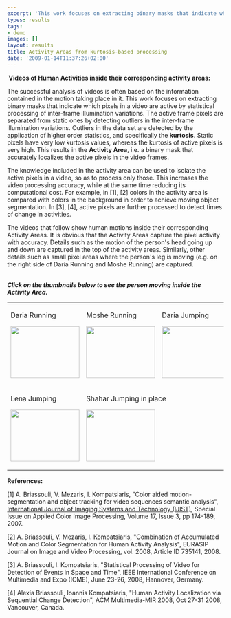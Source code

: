 ```yaml
---
excerpt: 'This work focuses on extracting binary masks that indicate which pixels in a video are active by statistical processing of inter-frame illumination variations'
types: results
tags:
- demo
images: []
layout: results
title: Activity Areas from kurtosis-based processing
date: '2009-01-14T11:37:26+02:00'
---
```

<p>
<strong> Videos of Human Activities inside their corresponding activity areas:</strong> 
</p>
<p>
The successful analysis of videos is often based on the information contained in the motion taking place in it. This work focuses on extracting binary masks that indicate which pixels in a video are active by statistical processing of inter-frame illumination variations. The active frame pixels are separated from static ones by detecting outliers in the inter-frame illumination variations. Outliers in the data set are detected by the application of higher order statistics, and specifically the <strong>kurtosis</strong>. Static pixels have very low kurtosis values, whereas the kurtosis of active pixels is very high. This results in the <strong>Activity Area</strong>, i.e. a binary mask that accurately localizes the active pixels in the video frames. 
</p>
<p>
The knowledge included in the activity area can be used to isolate the active pixels in a video, so as to process only those. This increases the video processing accuracy, while at the same time reducing its computational cost. For example, in [1], [2] colors in the activity area is compared with colors in the background in order to achieve moving object segmentation. In [3], [4], active pixels are further processed to detect times of change in activities. 
</p>
The videos that follow show human motions inside their corresponding Activity Areas. It is obvious that the Activity Areas capture the pixel activity with accuracy. Details such as the motion of the person's head going up and down are captured in the top of the activity areas. Similarly, other details such as small pixel areas where the person's leg is moving (e.g. on the right side of Daria Running and Moshe Running) are captured.<br />
<br />
<p>
<em><strong>Click on the thumbnails below to see the person moving inside the Activity Area. 
</strong></em>
</p>
<table border="0" cellspacing="2" cellpadding="4" align="center">
	<tbody>
		<tr>
			<td>
			<p>
			Daria Running  
			</p>
			<p>
			<a href="/files/demos/harec/daria_run_AA_video.mpg"><img src="/files/demos/harec/daria_run_AA_video.mpg.jpg" alt="" width="160" height="120" /></a>
			</p>
			</td>
			<td>
			<p>
			Moshe Running  
			</p>
			<p>
			<a href="/files/demos/harec/moshe_run_AA_video.mpg"><img src="/files/demos/harec/moshe_run_AA_video.mpg.jpg" alt="" width="160" height="120" /></a>
			</p>
			</td>
			<td>
			<p>
			Daria Jumping 
			</p>
			<p>
			<a href="/files/demos/harec/daria_jump_AA_video.mpg"><img src="/files/demos/harec/daria_jump_AA_video.mpg.jpg" alt="" width="160" height="120" /></a>
			</p>
			</td>
		</tr>
		<tr>
			<td>
			<p>
			Lena Jumping 
			</p>
			<p>
			<a href="/files/demos/harec/lena_jump_AA_video.mpg"><img src="/files/demos/harec/lena_jump_AA_video.mpg.jpg" alt="" width="160" height="120" /></a>
			</p>
			</td>
			<td colspan="2">
			<p>
			Shahar Jumping in place
			</p>
			<p>
			<a href="/files/demos/harec/shahar_pjump_AA_video.mpg"><img src="/files/demos/harec/shahar_pjump_AA_video.mpg.jpg" alt="" width="160" height="120" /></a>
			</p>
			</td>
		</tr>
	</tbody>
</table>
<p>
<strong>References:</strong> 
</p>
<p>
[1] A. Briassouli, V. Mezaris, I. Kompatsiaris, &quot;Color
aided motion-segmentation and object tracking for video sequences
semantic analysis&quot;, <a href="http://www3.interscience.wiley.com/cgi-bin/jhome/37666?CRETRY=1&amp;SRETRY=0" target="_blank">International Journal of Imaging Systems and Technology (IJIST)</a>, Special Issue on Applied Color Image Processing, Volume 17, Issue 3, pp 174-189, 2007.<a href="/files/pdf/IMA.pdf"><img src="/files/pdf/pdf.png" border="0" alt="" align="top" /></a>
</p>
<p>
[2] A. Briassouli, V. Mezaris, I. Kompatsiaris, &quot;Combination of Accumulated
Motion and Color Segmentation for Human Activity Analysis&quot;, EURASIP
Journal on Image and Video Processing, vol. 2008, Article ID 735141,
2008.<a href="/files/pdf/humancentric_final.pdf"><img src="/files/pdf/pdf.png" border="0" alt="" align="top" /></a> 
</p>
<p>
[3] A. Briassouli, I. Kompatsiaris, &quot;Statistical Processing of
Video for Detection of Events in Space and Time&quot;, IEEE International
Conference on Multimedia and Expo (ICME), June 23-26, 2008, Hannover,
Germany.
<a href="/files/pdf/video_stats_event.pdf"><img src="/files/pdf/pdf.png" border="0" alt="" align="top" /></a>
</p>
<p>
[4] Alexia Briassouli, Ioannis Kompatsiaris, &quot;Human Activity Localization
via Sequential Change Detection&quot;, ACM Multimedia-MIR 2008, Oct 27-31
2008, Vancouver, Canada.<a href="/files/pdf/Seq_Det_Surv.pdf"><img src="/files/pdf/pdf.png" border="0" alt="" align="top" /></a>
</p>
<p>
&nbsp;
</p>
